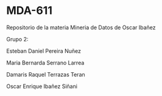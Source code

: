 # MDA-611
Repositorio de la materia Mineria de Datos de Oscar Ibañez

Grupo 2:
  
  Esteban Daniel Pereira Nuñez
  
  Maria Bernarda Serrano Larrea
  
  Damaris Raquel Terrazas Teran
  
  Oscar Enrique Ibañez Siñani
